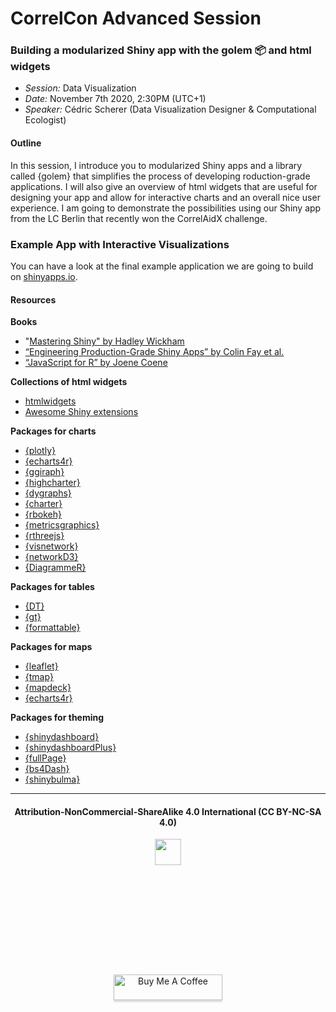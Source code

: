 
<!-- README.md is generated from README.Rmd. Please edit that file -->

# CorrelCon Advanced Session

### Building a modularized Shiny app with the golem 📦 and html widgets

  - *Session:* Data Visualization  
  - *Date:* November 7th 2020, 2:30PM (UTC+1)  
  - *Speaker:* Cédric Scherer (Data Visualization Designer &
    Computational Ecologist)

#### Outline

In this session, I introduce you to modularized Shiny apps and a library
called {golem} that simplifies the process of developing roduction-grade
applications. I will also give an overview of html widgets that are
useful for designing your app and allow for interactive charts and an
overall nice user experience. I am going to demonstrate the
possibilities using our Shiny app from the LC Berlin that recently won
the CorrelAidX challenge.

### Example App with Interactive Visualizations

You can have a look at the final example application we are going to
build on
[shinyapps.io](https://cedric-scherer.shinyapps.io/correlcon2020_golem_html_widgets/).

#### Resources

**Books**

  - "[Mastering Shiny" by Hadley Wickham](mastering-shiny.org)
  - [“Engineering Production-Grade Shiny Apps” by Colin Fay et
    al.](engineering-shiny.org)
  - [“JavaScript for R” by Joene Coene](javascript-for-r.com)

**Collections of html widgets**

  - [htmlwidgets](gallery.htmlwidgets.org)
  - [Awesome Shiny extensions](nanxstats/awesome-shiny-extensions)

**Packages for charts**

  - [{plotly}](plot.ly/r)
  - [{echarts4r}](echarts4r.john-coene.com)
  - [{ggiraph}](davidgohel.github.io/ggiraph)
  - [{highcharter}](jkunst.com/highcharter)
  - [{dygraphs}](rstudio.github.io/dygraphs)
  - [{charter}](github.com/johncoene/charter)
  - [{rbokeh}](hafen.github.io/rbokeh)
  - [{metricsgraphics}](hrbrmstr.github.io/metricsgraphics)
  - [{rthreejs}](github.com/bwlewis/rthreejs)
  - [{visnetwork}](dataknowledge.github.io/visNetwork)
  - [{networkD3}](christophergandrud.github.io/networkD3/)
  - [{DiagrammeR}](rich-iannone.github.io/DiagrammeR)

**Packages for tables**

  - [{DT}](rstudio.github.io/DT)
  - [{gt}](gt.rstudio.com)
  - [{formattable}](renkun-ken.github.io/formattable)

**Packages for maps**

  - [{leaflet}](rstudio.github.io/leaflet)
  - [{tmap}](github.com/mtennekes/tmap)
  - [{mapdeck}](symbolixau.github.io/mapdeck)
  - [{echarts4r}](echarts4r.john-coene.com)

**Packages for theming**

  - [{shinydashboard}](rstudio.github.io/shinydashboard/)
  - [{shinydashboardPlus}](rinterface.github.io/shinydashboardPlus)
  - [{fullPage}](rinterface.github.io/fullPage)
  - [{bs4Dash}](rinterface.github.io/bs4Dash)
  - [{shinybulma}](rinterface.github.io/shinybulma)

***

<div align="center">
  <h4>Attribution-NonCommercial-ShareAlike 4.0 International (CC BY-NC-SA 4.0)</h4>
<div style="width:300px; height:200px">
<img src=https://camo.githubusercontent.com/00f7814990f36f84c5ea74cba887385d8a2f36be/68747470733a2f2f646f63732e636c6f7564706f7373652e636f6d2f696d616765732f63632d62792d6e632d73612e706e67 alt="" height="42">
</div>
  <br>
  <a href="https://www.buymeacoffee.com/z3tt" target="_blank"><img src="https://www.buymeacoffee.com/assets/img/guidelines/download-assets-sm-1.svg" alt="Buy Me A Coffee" style="height: 41px !important;width: 174px !important;box-shadow: 0px 3px 2px 0px rgba(190, 190, 190, 0.5) !important;-webkit-box-shadow: 0px 3px 2px 0px rgba(190, 190, 190, 0.5) !important;" ></a>
  <br><br>
</div>
